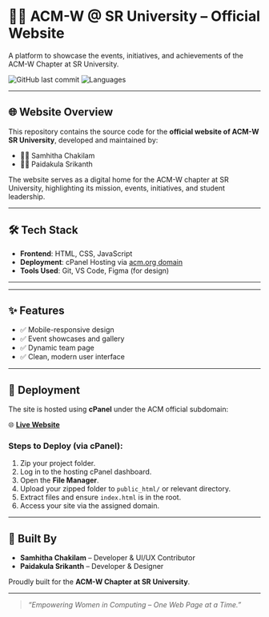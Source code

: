 # 👩‍💻 ACM-W @ SR University – Official Website

A platform to showcase the events, initiatives, and achievements of the ACM-W Chapter at SR University.

![GitHub last commit](https://img.shields.io/github/last-commit/srikanthpaidakula/acmw?color=blue)
![Languages](https://img.shields.io/github/languages/count/srikanthpaidakula/acmw?color=lightgrey)

---

## 🌐 Website Overview

This repository contains the source code for the **official website of ACM-W SR University**, developed and maintained by:

- 👩‍💻 Samhitha Chakilam
- 👨‍💻 Paidakula Srikanth

The website serves as a digital home for the ACM-W chapter at SR University, highlighting its mission, events, initiatives, and student leadership.

---

## 🛠️ Tech Stack

- **Frontend**: HTML, CSS, JavaScript
- **Deployment**: cPanel Hosting via [acm.org domain](https://acm-w-sru.acm.org/)
- **Tools Used**: Git, VS Code, Figma (for design)

---


---

## ✨ Features

- ✅ Mobile-responsive design
- ✅ Event showcases and gallery
- ✅ Dynamic team page
- ✅ Clean, modern user interface

---

## 🚀 Deployment

The site is hosted using **cPanel** under the ACM official subdomain:

🌐 **[Live Website](https://acm-w-sru.acm.org/)**

### Steps to Deploy (via cPanel):

1. Zip your project folder.
2. Log in to the hosting cPanel dashboard.
3. Open the **File Manager**.
4. Upload your zipped folder to `public_html/` or relevant directory.
5. Extract files and ensure `index.html` is in the root.
6. Access your site via the assigned domain.

---

## 👥 Built By
 
- **Samhitha Chakilam** – Developer & UI/UX Contributor
- **Paidakula Srikanth** – Developer & Designer 

Proudly built for the **ACM-W Chapter at SR University**.

---



> *“Empowering Women in Computing – One Web Page at a Time.”*


